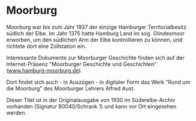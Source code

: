 # Moorburg

Moorburg war bis zum Jahr 1937 der einzige Hamburger Territorialbesitz
südlich der Elbe. Im Jahr 1375 hatte Hamburg Land im sog. Glindesmoor
erworben, um den südlichen Arm der Elbe kontrollieren zu können, und
richtete dort eine Zollstation ein.

Interessante Dokumente zur Moorburger Geschichte finden sich auf der
Internet-Präsenz "Moorburger Geschichte und Geschichten"
(www.hamburg-moorburg.de).

Dort findet sich auch - in Auszügen - in digitaler Form das Werk "Rund
um die Moorburg" des Moorburger Lehrers Alfred Aust.

Dieser Titel ist in der Originalausgabe von 1930 im Süderelbe-Archiv
vorhanden (Signatur B0040/Schrank 1) und kann vor Ort eingesehen werden.
